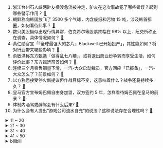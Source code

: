 1. 浙江台州石人峡两驴友横渡急流被冲走，驴友在这次事故犯了哪些错误？起到哪些警示作用？ [:link:](https://www.zhihu.com/question/657965756)
2. 朝鲜称向韩国放飞了 3500 多个气球，内含废纸和污物 15 吨，涉及韩首都圈，如何看待此事？ [:link:](https://www.zhihu.com/question/657958912)
3. 数只美股疑似出现行情异常，伯克希尔等股票跌幅在 98% 以上，纽交所称正在调查，具体情况如何？ [:link:](https://www.zhihu.com/question/658007583)
4. 黄仁勋官宣「『全球最强大的芯片』Blackwell 已开始投产」，其性能如何？将对行业带来哪些影响？ [:link:](https://www.zhihu.com/question/657981844)
5. 俞敏洪称东方甄选「做得乱七八糟」，或将退出商业纷争转而享受生活，如何评价此事？东方甄选前景如何？ [:link:](https://www.zhihu.com/question/657983755)
6. 连续三个月零售销量下滑，一汽-大众启动裁员，官方回应「已报备」，一汽-大众怎么了？前景如何？ [:link:](https://www.zhihu.com/question/657448889)
7. 以方称愿接受停火新提议但作战目标不变，这意味着什么？战争还将持续多久？ [:link:](https://www.zhihu.com/question/657954968)
8. 皇马官方宣布姆巴佩自由身加盟，双方签约 5 年，怎样看待姆巴佩在皇马的前景？ [:link:](https://www.zhihu.com/question/658013136)
9. 体制内酒驾或醉驾会有什么后果? [:link:](https://www.zhihu.com/question/657785817)
10. 为什么会有人提出“游戏公司流水自充”的说法？这种说法存在合理性吗？ [:link:](https://www.zhihu.com/question/657931362)
<details>
<summary>11 ~ 20</summary>

11. 皮肤尚未上线《英雄联盟》外服阿狸禁用率就已翻倍，本次拳头在皮肤定价上暴露出哪些问题？ [:link:](https://www.zhihu.com/question/657978736)
12. 我26岁了，而男朋友不想结婚只想谈恋爱，我该分手吗？ [:link:](https://www.zhihu.com/question/657894120)
13. 《庆余年 2》大结局中，叶流云说「欠了人情 」，到底欠了谁的人情，只是欠了李云睿人情吗？ [:link:](https://www.zhihu.com/question/657921103)
14. 有好用的ai写作工具推荐吗？国内哪些好用呢？ [:link:](https://www.zhihu.com/question/612095071)
15. 为什么有人认为古希腊文明是被后代美化夸大（层累伪造）出来的？ [:link:](https://www.zhihu.com/question/320714892)
16. 茅台冰淇淋多家门店停业，钟薛高「遇冷」，5 元以下的雪糕产品成为消费者首选，高端冰淇淋不好卖了吗？ [:link:](https://www.zhihu.com/question/657918800)
17. 如果可以不上班就能养活自己，你会选择过一种怎样的生活？ [:link:](https://www.zhihu.com/question/657535065)
18. 如何看待斯坦福 AI 团队被曝抄袭中国面壁开源模型？开源如何维护权益？ [:link:](https://www.zhihu.com/question/657971226)
19. 你经历过哪些大型社死现场？ [:link:](https://www.zhihu.com/question/439032546)
20. 你觉得 2035 年的宁波会是什么样子？ [:link:](https://www.zhihu.com/question/657957981)
</details>
<details>
<summary>21 ~ 30</summary>

21. 国家安全机关破获一起英国 MI6 重大间谍案，涉中央机关工作人员，此案有哪些警示作用？ [:link:](https://www.zhihu.com/question/657954089)
22. 你是否能接受孩子的平庸？ [:link:](https://www.zhihu.com/question/652480711)
23. 刚开始健身，怎么判断教练是否专业？ [:link:](https://www.zhihu.com/question/657302408)
24. 新手养宠，应该让猫咪「自助用餐」还是「定时吃饭」？ [:link:](https://www.zhihu.com/question/656180162)
25. 历史上有哪些文武双绝的人物？ [:link:](https://www.zhihu.com/question/656783201)
26. 当面不爱搭理，背后又夸奖我的领导，是个什么心理？ [:link:](https://www.zhihu.com/question/657705792)
27. 张若昀预告《庆余年》第三季，发文「等我回来」，你对第三季有哪些期待？ [:link:](https://www.zhihu.com/question/657951084)
28. 认为自己对心理咨询师产生了移情，我该怎么跟咨询师沟通？ [:link:](https://www.zhihu.com/question/657693876)
29. 领导想把原本的双休改成「大小周」，但给加班费，你愿意接受吗？ [:link:](https://www.zhihu.com/question/657637122)
30. 我们到底该怎样看待「失败」？对于「失败」我们该以什么心态去面对？为什么有些人会如此「害怕失败」？ [:link:](https://www.zhihu.com/question/657838975)
</details>
<details>
<summary>31 ~ 40</summary>

31. 前男友恋爱了找了个比我条件好的，我情绪很差时而反扑怎么办？ [:link:](https://www.zhihu.com/question/657867510)
32. 为什么坚持自律那么难？ [:link:](https://www.zhihu.com/question/652750447)
33. 25万左右纯电suv，有哪些选择？ [:link:](https://www.zhihu.com/question/657307118)
34. 少吃和运动哪个更容易减肥? [:link:](https://www.zhihu.com/question/657257756)
35. 5 月财新中国制造业 PMI 升至 51.7，为 2022 年 7 月来最高，这一数据说明了什么？ [:link:](https://www.zhihu.com/question/657964978)
36. 甜味到底是嗅觉还是味觉？为什么经常会听人说「这东西闻起来甜甜的」？ [:link:](https://www.zhihu.com/question/657329834)
37. 鸿蒙智行 5 月全系交付新车 30578 辆，这一成绩在同行业中表现如何？ [:link:](https://www.zhihu.com/question/657891900)
38. 提交辞职书后，公司挽留，你会怎样决定？ [:link:](https://www.zhihu.com/question/656998851)
39. 周鸿祎又买国产车了，成红色问界 M9 车主，余承东陪同提车，哪些信息值得关注？ [:link:](https://www.zhihu.com/question/657894214)
40. 如果把地球上的所有水都搬到火星上，那么将会发生什么？ [:link:](https://www.zhihu.com/question/655969127)
</details>
<details>
<summary>41 ~ 50</summary>

41. 经历过低谷的人后来都怎么样了？ [:link:](https://www.zhihu.com/question/657591219)
42. 好朋友总是贬低自己怎么办？ [:link:](https://www.zhihu.com/question/654797744)
43. 在提瓦特，持有神之眼的原神为什么没有形成统治阶级？ [:link:](https://www.zhihu.com/question/657228571)
44. WTT重庆冠军赛2024女单决赛，孙颖莎4-3王曼昱夺得冠军，一场酣畅淋漓的比赛，如何评价两人表现？ [:link:](https://www.zhihu.com/question/658000605)
45. 身体里的细菌多还是细胞多? [:link:](https://www.zhihu.com/question/655770905)
46. 35岁出来创业算晚吗？ [:link:](https://www.zhihu.com/question/656959828)
47. 手游有原铁，单机有黑神话，中国游戏是不是要雄起了？ [:link:](https://www.zhihu.com/question/657940746)
48. 昆虫的祖先是两种不同物种杂交产生的后代吗？ [:link:](https://www.zhihu.com/question/656601151)
49. 能分享一张你手机里的大海照片吗？ [:link:](https://www.zhihu.com/question/649732527)
50. 我们教育小孩，爷爷奶奶唱反调，你们是怎么解决的？ [:link:](https://www.zhihu.com/question/657891668)
</details><details>
<summary>bilibili</summary>

</details>
